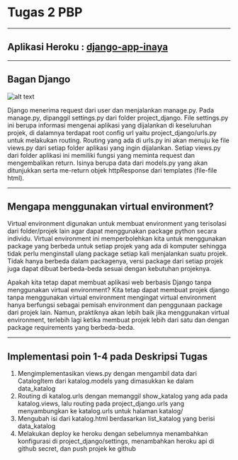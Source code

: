 # Tugas 2 PBP
---

## Aplikasi Heroku : [django-app-inaya](https://django-app-inaya.herokuapp.com/katalog/)
---


## Bagan Django 
![alt text](https://github.com/inayarhmns/Tugas2Django/blob/main/katalog/bagan_django.png "Bagan Django")

Django menerima request dari user dan menjalankan manage.py. Pada manage.py, dipanggil settings.py dari folder project_django. File settings.py ini berupa informasi mengenai aplikasi yang dijalankan di keseluruhan projek, di dalamnya terdapat root config url yaitu project_django/urls.py untuk melakukan routing. Routing yang ada di urls.py ini akan menuju ke file views.py dari setiap folder aplikasi yang ingin dijalankan. Setiap views.py dari folder aplikasi ini memiliki fungsi yang meminta request dan mengembalikan return. Isinya berupa data dari models.py yang akan ditunjukkan serta me-return objek httpResponse dari templates (file-file html). 

--- 

## Mengapa menggunakan virtual environment?

Virtual environment digunakan untuk membuat environment yang terisolasi dari folder/projek lain agar dapat menggunakan package python secara individu. Virtual environment ini memperbolehkan kita untuk menggunakan package yang berbeda untuk setiap projek yang ada di komputer sehingga tidak perlu menginstall ulang package setiap kali menjalankan suatu projek. Tidak hanya berbeda dalam packagenya, versi package dari setiap projek juga dapat dibuat berbeda-beda sesuai dengan kebutuhan projeknya.

Apakah kita tetap dapat membuat aplikasi web berbasis Django tanpa menggunakan virtual environment?
Kita tetap dapat membuat projek django tanpa menggunakan virtual environment mengingat virtual environment hanya berfungsi sebagai pemisah environment dan penggunaan package dari projek lain. Namun, praktiknya akan lebih baik jika menggunakan virtual environment, terlebih lagi ketika membuat projek lebih dari satu dan dengan package requirements yang berbeda-beda.  

---
## Implementasi poin 1-4 pada Deskripsi Tugas

1. Mengimplementasikan views.py dengan mengambil data dari CatalogItem dari katalog.models yang dimasukkan ke dalam data_katalog
2. Routing di katalog.urls dengan memanggil show_katalog yang ada pada katalog.views, lalu routing pada project_django.urls yang menyambungkan ke katalog.urls untuk halaman katalog/
3. Mengubah isi dari katalog.html berdasarkan list_katalog yang berisi data_katalog 
4. Melakukan deploy ke heroku dengan sebelumnya menambahkan konfigurasi di project_django/settings, menambahkan heroku api di github secret, dan push projek ke github